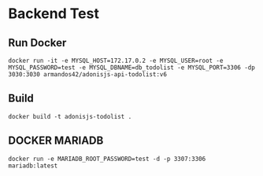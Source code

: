 # Backend Test

## Run Docker
`docker run -it -e MYSQL_HOST=172.17.0.2 -e MYSQL_USER=root -e MYSQL_PASSWORD=test -e MYSQL_DBNAME=db_todolist -e MYSQL_PORT=3306 -dp 3030:3030 armandos42/adonisjs-api-todolist:v6`

## Build 
`docker build -t adonisjs-todolist .`

## DOCKER MARIADB
`docker run -e MARIADB_ROOT_PASSWORD=test -d -p 3307:3306 mariadb:latest`